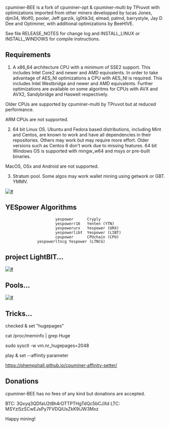 cpuminer-BEE is a fork of cpuminer-opt & cpuminer-multi by TPruvot with optimizations
imported from other miners developped by lucas Jones, djm34, Wolf0, pooler,
Jeff garzik, ig0tik3d, elmad, palmd, barrystyle, Jay D Dee and Optiminer, with additional
optimizations by BeeHIVE.

See file RELEASE_NOTES for change log and INSTALL_LINUX or INSTALL_WINDOWS
for compile instructions.

Requirements
------------

1. A x86_64 architecture CPU with a minimum of SSE2 support. This includes
Intel Core2 and newer and AMD equivalents. In order to take advantage of AES_NI
optimizations a CPU with AES_NI is required. This includes Intel Westbridge
and newer and AMD equivalents. Further optimizations are available on some
algoritms for CPUs with AVX and AVX2, Sandybridge and Haswell respectively.

Older CPUs are supported by cpuminer-multi by TPruvot but at reduced
performance.

ARM CPUs are not supported.

2. 64 bit Linux OS. Ubuntu and Fedora based distributions, including Mint and
Centos, are known to work and have all dependencies in their repositories.
Others may work but may require more effort. Older versions such as Centos 6
don't work due to missing features. 
64 bit Windows OS is supported with mingw_w64 and msys or pre-built binaries.

MacOS, OSx and Android are not supported.

3. Stratum pool. Some algos may work wallet mining using getwork or GBT. YMMV.


[![#](https://i.imgur.com/A1dwLWw.jpg)](https://twitter.com/BeeHiveNetworks)



YESpower Algorithms
--------------------

                          yespower      Cryply
                          yespowerr16   Yenten (YTN)
                          yespowerurx   Yespower (URX)
                          yespowerlibt  Yespower (LIBT)
                          cpupower      CPUchain (CPU)
			      yespowerltncg Yespower (LTNCG)


project LightBIT...
-------------------

[![#](https://i.imgur.com/3oH3PSj.png)](https://lightbit.xyz)

Pools...
--------

[![#](https://i.imgur.com/hxgnbOu.png)](http://hashpex.com/)
		
Tricks...
---------

checked & set "hugepages"

cat /proc/meminfo | grep Huge 

sudo sysctl -w vm.nr_hugepages=2048

play & set --affinity parameter

https://phempshall.github.io/cpuminer-affinity-setter/


Donations
---------

cpuminer-BEE has no fees of any kind but donations are accepted.

 BTC: 3Qxyq3QDfaU2t8h4rDTTPTHgTdQc5bCJXd
 LTC: MSYzi5zSCwEJsPy7FVDQiUsZkK9iJW3Mxz

Happy mining!

